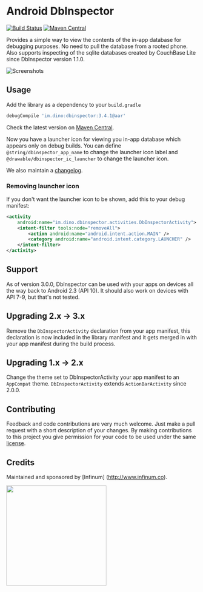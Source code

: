 # Android DbInspector

[![Build Status](https://travis-ci.org/infinum/android_dbinspector.svg?branch=master)](https://travis-ci.org/infinum/android_dbinspector)
[![Maven Central](https://maven-badges.herokuapp.com/maven-central/im.dino/dbinspector/badge.svg)](https://maven-badges.herokuapp.com/maven-central/im.dino/dbinspector)

Provides a simple way to view the contents of the in-app database for debugging purposes. No need to pull the database from a rooted phone. Also supports inspecting of the sqlite databases created by CouchBase Lite since DbInspector version 1.1.0.

![Screenshots](https://raw.github.com/infinum/android_dbinspector/master/screenshots.png)

## Usage

Add the library as a dependency to your ```build.gradle```

```groovy
debugCompile 'im.dino:dbinspector:3.4.1@aar'
```

Check the latest version on [Maven Central](http://search.maven.org/#search|ga|1|g%3A%22im.dino%22%20a%3A%22dbinspector%22).

Now you have a launcher icon for viewing you in-app database which appears only on debug builds.
You can define `@string/dbinspector_app_name` to change the launcher icon label and `@drawable/dbinspector_ic_launcher` to change the launcher icon.

We also maintain a [changelog](https://github.com/infinum/android_dbinspector/blob/master/CHANGELOG.md).

### Removing launcher icon

If you don't want the launcher icon to be shown, add this to your debug manifest:

```xml
<activity
    android:name="im.dino.dbinspector.activities.DbInspectorActivity">
    <intent-filter tools:node="removeAll">
        <action android:name="android.intent.action.MAIN" />
        <category android:name="android.intent.category.LAUNCHER" />
    </intent-filter>
</activity>
```

## Support

As of version 3.0.0, DbInspector can be used with your apps on devices all the way back to Android 2.3 (API 10).
It should also work on devices with API 7-9, but that's not tested.

## Upgrading 2.x -> 3.x

Remove the `DbInspectorActivity` declaration from your app manifest, this declaration is now included in the library manifest and it gets merged in with your app manifest during the build process.

## Upgrading 1.x -> 2.x

Change the theme set to DbInspectorActivity your app manifest to an `AppCompat` theme. `DbInspectorActivity` extends `ActionBarActivity` since 2.0.0.

## Contributing

Feedback and code contributions are very much welcome. Just make a pull request with a short description of your changes. By making contributions to this project you give permission for your code to be used under the same [license](LICENSE).

## Credits

Maintained and sponsored by
[Infinum] (http://www.infinum.co).

<img src="https://infinum.co/infinum.png" width="264">
